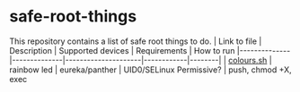 # safe-root-things
This repository contains a list of safe root things to do.
| Link to file | Description | Supported devices | Requirements | How to run
|--------------|--------------|---------------------|------------|--------|
| [colours.sh](https://github.com/FreeXR/safe-root-things/blob/main/things/colours.sh)         | rainbow led | eureka/panther | UID0/SELinux Permissive? | push, chmod +X, exec
